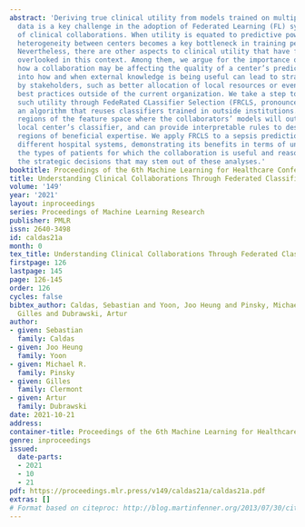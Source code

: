 ```yaml
---
abstract: 'Deriving true clinical utility from models trained on multiple hospitals’
  data is a key challenge in the adoption of Federated Learning (FL) systems in support
  of clinical collaborations. When utility is equated to predictive power, population
  heterogeneity between centers becomes a key bottleneck in training performant models.
  Nevertheless, there are other aspects to clinical utility that have frequently been
  overlooked in this context. Among them, we argue for the importance of understanding
  how a collaboration may be affecting the quality of a center’s predictions. Insights
  into how and when external knowledge is being useful can lead to strategic decisions
  by stakeholders, such as better allocation of local resources or even identifying
  best practices outside of the current organization. We take a step towards deriving
  such utility through FedeRated CLassifier Selection (FRCLS, pronounced “freckles”):
  an algorithm that reuses classifiers trained in outside institutions. It identifies
  regions of the feature space where the collaborators’ models will outperform the
  local center’s classifier, and can provide interpretable rules to describe these
  regions of beneficial expertise. We apply FRCLS to a sepsis prediction task in two
  different hospital systems, demonstrating its benefits in terms of understanding
  the types of patients for which the collaboration is useful and reasoning about
  the strategic decisions that may stem out of these analyses.'
booktitle: Proceedings of the 6th Machine Learning for Healthcare Conference
title: Understanding Clinical Collaborations Through Federated Classifier Selection
volume: '149'
year: '2021'
layout: inproceedings
series: Proceedings of Machine Learning Research
publisher: PMLR
issn: 2640-3498
id: caldas21a
month: 0
tex_title: Understanding Clinical Collaborations Through Federated Classifier Selection
firstpage: 126
lastpage: 145
page: 126-145
order: 126
cycles: false
bibtex_author: Caldas, Sebastian and Yoon, Joo Heung and Pinsky, Michael R. and Clermont,
  Gilles and Dubrawski, Artur
author:
- given: Sebastian
  family: Caldas
- given: Joo Heung
  family: Yoon
- given: Michael R.
  family: Pinsky
- given: Gilles
  family: Clermont
- given: Artur
  family: Dubrawski
date: 2021-10-21
address:
container-title: Proceedings of the 6th Machine Learning for Healthcare Conference
genre: inproceedings
issued:
  date-parts:
  - 2021
  - 10
  - 21
pdf: https://proceedings.mlr.press/v149/caldas21a/caldas21a.pdf
extras: []
# Format based on citeproc: http://blog.martinfenner.org/2013/07/30/citeproc-yaml-for-bibliographies/
---
```

